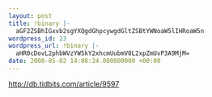```yaml
---
layout: post
title: !binary |-
  aGF2ZSBhIGxvb2sgYXQgdGhpcywgdGltZSBtYWNoaW5lIHRoaW5n
wordpress_id: 23
wordpress_url: !binary |-
  aHR0cDovL2phbWVzYW5kY2xhcmUubmV0L2xpZmUvP3A9MjM=
date: 2008-05-02 14:08:24.000000000 +00:00
---
```

http://db.tidbits.com/article/9597
